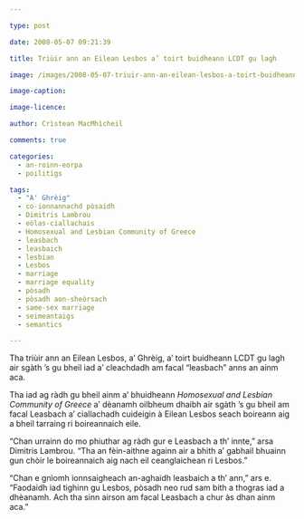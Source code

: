 ```yaml
---

type: post

date: 2008-05-07 09:21:39

title: Triùir ann an Eilean Lesbos a’ toirt buidheann LCDT gu lagh

image: /images/2008-05-07-triuir-ann-an-eilean-lesbos-a-toirt-buidheann-lcdt-gu-lagh.jpg

image-caption:

image-licence:

author: Crìstean MacMhìcheil

comments: true

categories:
  - an-roinn-eorpa
  - poilitigs

tags:
  - "A' Ghrèig"
  - co-ionnannachd pòsaidh
  - Dimitris Lambrou
  - eòlas-ciallachais
  - Homosexual and Lesbian Community of Greece
  - leasbach
  - leasbaich
  - lesbian
  - Lesbos
  - marriage
  - marriage equality
  - pòsadh
  - pòsadh aon-sheòrsach
  - same-sex marriage
  - seimeantaigs
  - semantics

---
```


Tha triùir ann an Eilean Lesbos, a&#8217; Ghrèig, a&#8217; toirt buidheann LCDT gu lagh air sgàth &#8217;s gu bheil iad a&#8217; cleachdadh am facal &#8220;leasbach&#8221; anns an ainm aca.

<!--more-->

Tha iad ag ràdh gu bheil ainm a&#8217; bhuidheann _Homosexual and Lesbian Community of Greece_ a&#8217; dèanamh oilbheum dhaibh air sgàth &#8217;s gu bheil am facal Leasbach a&#8217; ciallachadh cuideigin à Eilean Lesbos seach boireann aig a bheil tarraing ri boireannaich eile.

&#8220;Chan urrainn do mo phiuthar ag ràdh gur e Leasbach a th&#8217; innte,&#8221; arsa Dimitris Lambrou. &#8220;Tha an fèin-aithne againn air a bhith a&#8217; gabhail bhuainn gun chòir le boireannaich aig nach eil ceanglaichean ri Lesbos.&#8221;

&#8220;Chan e gnìomh ionnsaigheach an-aghaidh leasbaich a th&#8217; ann,&#8221; ars e. &#8220;Faodaidh iad tighinn gu Lesbos, pòsadh neo rud sam bith a thogras iad a dhèanamh. Ach tha sinn airson am facal Leasbach a chur às dhan ainm aca.&#8221;
